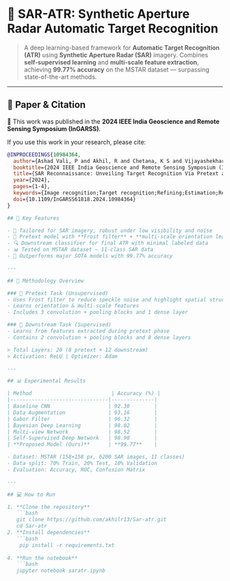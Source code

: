 # 🌌 SAR-ATR: Synthetic Aperture Radar Automatic Target Recognition

> A deep learning-based framework for **Automatic Target Recognition (ATR)** using **Synthetic Aperture Radar (SAR)** imagery. Combines **self-supervised learning** and **multi-scale feature extraction**, achieving **99.77% accuracy** on the MSTAR dataset — surpassing state-of-the-art methods.

---
## 📄 Paper & Citation

📘 This work was published in the **2024 IEEE India Geoscience and Remote Sensing Symposium (InGARSS)**.

If you use this work in your research, please cite:

```bibtex
@INPROCEEDINGS{10984364,
  author={Ashad Vali, P and Akhil, R and Chetana, K S and Vijayashekhar, S S},
  booktitle={2024 IEEE India Geoscience and Remote Sensing Symposium (InGARSS)}, 
  title={SAR Reconnaissance: Unveiling Target Recognition Via Pretext and Downstream Methodologies}, 
  year={2024},
  pages={1-4},
  keywords={Image recognition;Target recognition;Refining;Estimation;Reconnaissance;Network architecture;Radar polarimetry;Robustness;Real-time systems;Synthetic aperture radar;Synthetic Aperture Radar;Automatic target recognition;Moving and Stationary Target Acquisition and Recognition},
  doi={10.1109/InGARSS61818.2024.10984364}
}

## 🚀 Key Features

- 📡 Tailored for SAR imagery, robust under low visibility and noise
- 🧠 Pretext model with **Frost filter** + **multi-scale orientation learning**
- 🔍 Downstream classifier for final ATR with minimal labeled data
- 📊 Tested on MSTAR dataset — 11-class SAR data
- 🎯 Outperforms major SOTA models with 99.77% accuracy

---

## 🧠 Methodology Overview

### 🔧 Pretext Task (Unsupervised)
- Uses Frost filter to reduce speckle noise and highlight spatial structure
- Learns orientation & multi-scale features
- Includes 3 convolution + pooling blocks and 1 dense layer

### 📘 Downstream Task (Supervised)
- Learns from features extracted during pretext phase
- Contains 2 convolution + pooling blocks and 8 dense layers

> Total Layers: 20 (8 pretext + 12 downstream)  
> Activation: ReLU | Optimizer: Adam

---

## 📊 Experimental Results

| Method                          | Accuracy (%) |
|--------------------------------|--------------|
| Baseline CNN                   | 92.30        |
| Data Augmentation              | 93.16        |
| Gabor Filter                   | 96.32        |
| Bayesian Deep Learning         | 98.02        |
| Multi-view Network             | 98.52        |
| Self-Supervised Deep Network   | 98.90        |
| **Proposed Model (Ours)**      | **99.77**    |

- Dataset: MSTAR (158×158 px, 6200 SAR images, 11 classes)
- Data split: 70% Train, 20% Test, 10% Validation
- Evaluation: Accuracy, ROC, Confusion Matrix

---

## 💻 How to Run

1. **Clone the repository**
   ```bash
   git clone https://github.com/akhilr13/Sar-atr.git
   cd Sar-atr
2. **Install dependencies**
   ```bash
    pip install -r requirements.txt
   
4. **Run the notebook**
   ```bash
   jupyter notebook saratr.ipynb




